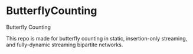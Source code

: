 # ButterflyCounting
Butterfly Counting

This repo is made for butterfly counting in static, insertion-only streaming, and fully-dynamic streaming bipartite networks.
